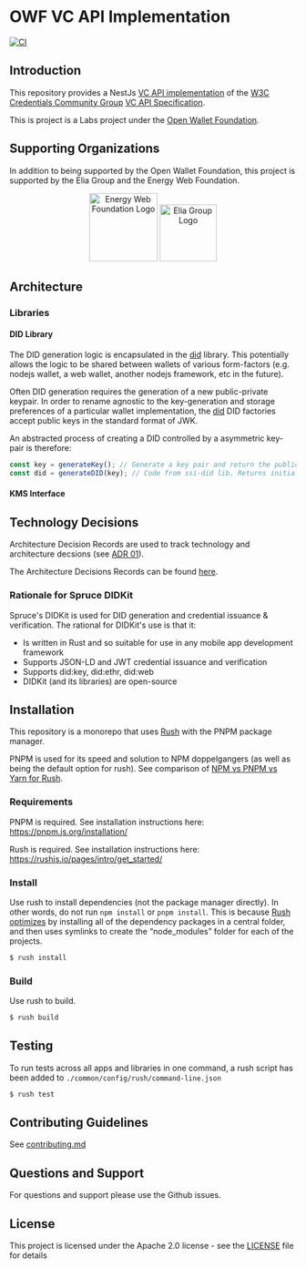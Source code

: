 
# OWF VC API Implementation

[![CI](https://github.com/energywebfoundation/ssi/actions/workflows/main.yml/badge.svg?event=push)](https://github.com/energywebfoundation/ssi/actions/workflows/main.yml)

## Introduction
This repository provides a NestJs  [VC API implementation](./apps/vc-api/) of the [W3C Credentials Community Group](https://w3c-ccg.github.io/) [VC API Specification](https://w3c-ccg.github.io/vc-api).

This is project is a Labs project under the [Open Wallet Foundation](https://openwallet.foundation/).

## Supporting Organizations
In addition to being supported by the Open Wallet Foundation, this project is supported by the Elia Group and the Energy Web Foundation.

<p align="center">
  <a href="https://www.energyweb.org" target="blank"><img src="./EW.png" width="120" alt="Energy Web Foundation Logo" /></a>
  <a href="https://www.eliagroup.com/" target="blank"><img src="./EG.jpg" height="100" alt="Elia Group Logo" /></a>
</p>

## Architecture

### Libraries
#### DID Library
The DID generation logic is encapsulated in the [did](./libraries/did) library.
This potentially allows the logic to be shared between wallets of various form-factors (e.g. nodejs wallet, a web wallet, another nodejs framework, etc in the future).

Often DID generation requires the generation of a new public-private keypair.
In order to rename agnostic to the key-generation and storage preferences of a particular wallet implementation, the [did](./libraries/did) DID factories accept public keys in the standard format of JWK.

An abstracted process of creating a DID controlled by a asymmetric key-pair is therefore:
```javascript
const key = generateKey(); // Generate a key pair and return the public key necessary to create the DID
const did = generateDID(key); // Code from ssi-did lib. Returns initial DID Document of DID, including Verification Methods
```

#### KMS Interface

## Technology Decisions

Architecture Decision Records are used to track technology and architecture decsions
(see [ADR 01](./apps/vc-api/docs/architecture/decisions/0001-record-architecture-decisions.md)).

The Architecture Decisions Records can be found [here](apps/vc-api/docs/architecture/decisions).

### Rationale for Spruce DIDKit
Spruce's DIDKit is used for DID generation and credential issuance & verification.
The rational for DIDKit's use is that it:
- Is written in Rust and so suitable for use in any mobile app development framework
- Supports JSON-LD and JWT credential issuance and verification
- Supports did:key, did:ethr, did:web
- DIDKit (and its libraries) are open-source

## Installation
This repository is a monorepo that uses [Rush](https://rushjs.io/) with the PNPM package manager.

PNPM is used for its speed and solution to NPM doppelgangers (as well as being the default option for rush).
See comparison of [NPM vs PNPM vs Yarn for Rush](https://rushjs.io/pages/maintainer/package_managers/).

### Requirements

PNPM is required. See installation instructions here: https://pnpm.js.org/installation/

Rush is required. See installation instructions here: https://rushjs.io/pages/intro/get_started/

### Install

Use rush to install dependencies (not the package manager directly).
In other words, do not run `npm install` or `pnpm install`.
This is because [Rush optimizes](https://rushjs.io/pages/developer/new_developer/) by installing all of the dependency packages in a central folder, and then uses symlinks to create the “node_modules” folder for each of the projects.

```sh
$ rush install
```

### Build

Use rush to build.

```sh
$ rush build
```

## Testing
To run tests across all apps and libraries in one command, a rush script has been added to `./common/config/rush/command-line.json` 
``` sh
$ rush test
```

## Contributing Guidelines 
See [contributing.md](./contributing.md)

## Questions and Support
For questions and support please use the Github issues.

## License

This project is licensed under the Apache 2.0 license - see the [LICENSE](LICENSE) file for details

